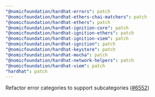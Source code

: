 ```yaml
---
"@nomicfoundation/hardhat-errors": patch
"@nomicfoundation/hardhat-ethers-chai-matchers": patch
"@nomicfoundation/hardhat-ethers": patch
"@nomicfoundation/hardhat-ignition-core": patch
"@nomicfoundation/hardhat-ignition-ethers": patch
"@nomicfoundation/hardhat-ignition-viem": patch
"@nomicfoundation/hardhat-ignition": patch
"@nomicfoundation/hardhat-keystore": patch
"@nomicfoundation/hardhat-mocha": patch
"@nomicfoundation/hardhat-network-helpers": patch
"@nomicfoundation/hardhat-viem": patch
"hardhat": patch
---
```


Refactor error categories to support subcategories ([#6552](https://github.com/NomicFoundation/hardhat/pull/6552))

